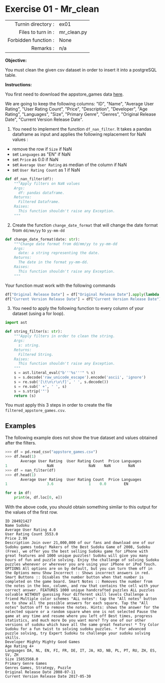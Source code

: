 # Exercise 01 - Mr_clean

|                         |                    |
| -----------------------:| ------------------ |
|   Turnin directory :    |  ex01              |
|   Files to turn in :    |  mr_clean.py       |
|   Forbidden function :  |  None              |
|   Remarks :             |  n/a               |


**Objective:**

You must clean the given csv dataset in order to insert it into a postgreSQL table.

**Instructions:**

You first need to download the appstore_games data [here](https://www.kaggle.com/tristan581/17k-apple-app-store-strategy-games/download).

We are going to keep the following columns: "ID", "Name", "Average User Rating", "User Rating Count", "Price", "Description", "Developer", "Age Rating", "Languages", "Size", "Primary Genre", "Genres", "Original Release Date", "Current Version Release Date".

1) You need to implement the function `df_nan_filter`. It takes a pandas dataframe as input and applies the following replacement for NaN values :

* remove the row if `Size` if NaN
* set `Languages` as "EN" if NaN
* set `Price` as 0.0 if NaN
* set `Average User Rating` as median of the column if NaN
* set `User Rating Count` as 1 if NaN

```python
def df_nan_filter(df):
    """Apply filters on NaN values 
    Args:
      df: pandas dataframe.
    Returns:
      Filtered Dataframe.
    Raises:
      This function shouldn't raise any Exception.
    """
```

2) Create the function `change_date_format` that will change the date format from `dd/mm/yy` to `yy-mm-dd`
```python
def change_date_format(date: str):
    """Change date format from dd/mm/yy to yy-mm-dd
    Args:
      date: a string representing the date.
    Returns:
      The date in the format yy-mm-dd.
    Raises:
      This function shouldn't raise any Exception.
    """
```

Your function must work with the following commands

```python
df["Original Release Date"] = df["Original Release Date"].apply(lambda x: change_date_format(x))
df["Current Version Release Date"] = df["Current Version Release Date"].apply(lambda x: change_date_format(x))
```

3) You need to apply the following function to every column of your dataset (using a for loop).

```python
import ast

def string_filter(s: str):
    """Apply filters in order to clean the string.
    Args:
      s: string.
    Returns:
      Filtered String.
    Raises:
      This function shouldn't raise any Exception.
    """
    s = ast.literal_eval("b'''%s'''" % s)
    s = s.decode('raw_unicode_escape').encode('ascii', 'ignore')
    s = re.sub('[\t\n\r\v\f]', ' ', s.decode())
    s = re.sub(' +', ' ', s)
    s = s.strip('"')
    return (s)
```

You must apply this 3 steps in order to create the file `filtered_appstore_games.csv`.

## Examples

The following example does not show the true dataset and values obtained after the filters.
```python
>>> df = pd.read_csv("appstore_games.csv")
>>> df.head(1)
       Average User Rating  User Rating Count  Price Languages
1                  NaN                NaN    NaN        NaN
>>> df = nan_filter(df)
>>> df.head(1)
       Average User Rating  User Rating Count  Price Languages
1                  3.6                1    0.0        EN
```

```python
for e in df:
    print(e, df.loc[0, e])
```
With the above code, you should obtain something similar to this output for the values of the first row.

```
ID 284921427
Name Sudoku
Average User Rating 4.0
User Rating Count 3553.0
Price 2.99
Description Join over 21,000,000 of our fans and download one of our Sudoku games today! Makers of the Best Sudoku Game of 2008, Sudoku (Free), we offer you the best selling Sudoku game for iPhone with great features and 1000 unique puzzles! Sudoku will give you many hours of fun and puzzle solving. Enjoy the challenge of solving Sudoku puzzles whenever or wherever you are using your iPhone or iPod Touch. OPTIONS All options are on by default, but you can turn them off in the Options menu Show Incorrect :: Shows incorrect answers in red. Smart Buttons :: Disables the number button when that number is completed on the game board. Smart Notes :: Removes the number from the notes in the box, column, and row that contains the cell with your correct answer. FEATURES 1000 unique handcrafted puzzles ALL puzzles solvable WITHOUT guessing Four different skill levels Challenge a friend Multiple color schemes "ALL notes": tap the "All notes" button on to show all the possible answers for each square. Tap the "All notes" button off to remove the notes. Hints: shows the answer for the selected square or a random square when one is not selected Pause the game at any time and resume where you left off Best times, progress statistics, and much more Do you want more? Try one of our other versions of sudoku which have all the same great features! * Try Color Sudoku for a fun twist to solving sudoku puzzles. * For advanced puzzle solving, try Expert Sudoku to challenge your sudoku solving skills.
Developer Mighty Mighty Good Games
Age Rating 4+
Languages DA, NL, EN, FI, FR, DE, IT, JA, KO, NB, PL, PT, RU, ZH, ES, SV, ZH
Size 15853568.0
Primary Genre Games
Genres Games, Strategy, Puzzle
Original Release Date 2008-07-11
Current Version Release Date 2017-05-30
```